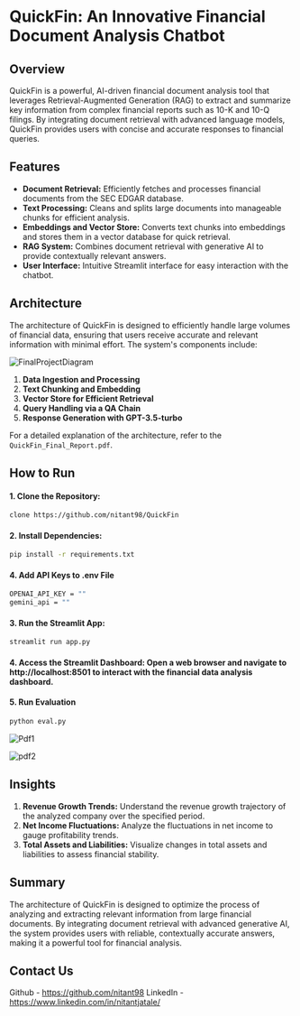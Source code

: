 # QuickFin: An Innovative Financial Document Analysis Chatbot

## Overview

QuickFin is a powerful, AI-driven financial document analysis tool that leverages Retrieval-Augmented Generation (RAG) to extract and summarize key information from complex financial reports such as 10-K and 10-Q filings. By integrating document retrieval with advanced language models, QuickFin provides users with concise and accurate responses to financial queries.

## Features

- **Document Retrieval:** Efficiently fetches and processes financial documents from the SEC EDGAR database.
- **Text Processing:** Cleans and splits large documents into manageable chunks for efficient analysis.
- **Embeddings and Vector Store:** Converts text chunks into embeddings and stores them in a vector database for quick retrieval.
- **RAG System:** Combines document retrieval with generative AI to provide contextually relevant answers.
- **User Interface:** Intuitive Streamlit interface for easy interaction with the chatbot.

## Architecture

The architecture of QuickFin is designed to efficiently handle large volumes of financial data, ensuring that users receive accurate and relevant information with minimal effort. The system's components include:


![FinalProjectDiagram](https://github.com/user-attachments/assets/39ea47dd-7cc4-4bbd-ab3d-702f42331931)

1. **Data Ingestion and Processing**
2. **Text Chunking and Embedding**
3. **Vector Store for Efficient Retrieval**
4. **Query Handling via a QA Chain**
5. **Response Generation with GPT-3.5-turbo**

For a detailed explanation of the architecture, refer to the `QuickFin_Final_Report.pdf`.

## How to Run

#### 1. Clone the Repository:
```bash
clone https://github.com/nitant98/QuickFin
```

#### 2. Install Dependencies:
```bash
pip install -r requirements.txt
```
#### 4. Add API Keys to .env File
```bash
OPENAI_API_KEY = ""
gemini_api = ""
```
#### 3. Run the Streamlit App:
```bash
streamlit run app.py
```

#### 4. Access the Streamlit Dashboard: Open a web browser and navigate to http://localhost:8501 to interact with the financial data analysis dashboard.

#### 5. Run Evaluation
```bash
python eval.py
```
![Pdf1](https://github.com/user-attachments/assets/3982f870-ec3b-4da6-bb57-1b2ed9feb608)

![pdf2](https://github.com/user-attachments/assets/81a68209-5260-4312-b1b3-a002f1fee49f)


## Insights
1. **Revenue Growth Trends:** Understand the revenue growth trajectory of the analyzed company over the specified period.
2. **Net Income Fluctuations:** Analyze the fluctuations in net income to gauge profitability trends.
3. **Total Assets and Liabilities:** Visualize changes in total assets and liabilities to assess financial stability.

## Summary
The architecture of QuickFin is designed to optimize the process of analyzing and extracting relevant information from large financial documents. By integrating document retrieval with advanced generative AI, the system provides users with reliable, contextually accurate answers, 
making it a powerful tool for financial analysis. 

## Contact Us
Github - https://github.com/nitant98
LinkedIn - https://www.linkedin.com/in/nitantjatale/
